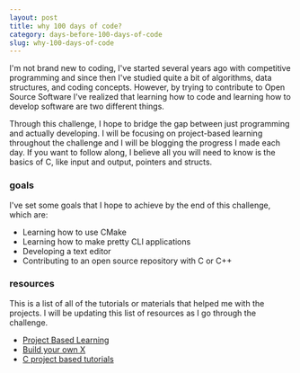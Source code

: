 ```yaml
---
layout: post
title: why 100 days of code?
category: days-before-100-days-of-code
slug: why-100-days-of-code
---
```


I'm not brand new to coding, I've started several years ago with competitive programming and since then I've studied quite a bit of algorithms, data structures, and coding concepts. However, by trying to contribute to Open Source Software I've realized that learning how to code and learning how to develop software are two different things. 
 
Through this challenge, I hope to bridge the gap between just programming and actually developing. I will be focusing on project-based learning throughout the challenge and I will be blogging the progress I made each day. If you want to follow along, I believe all you will need to know is the basics of C, like input and output, pointers and structs.

### goals

I've set some goals that I hope to achieve by the end of this challenge, which are:

- Learning how to use CMake
- Learning how to make pretty CLI applications
- Developing a text editor
- Contributing to an open source repository with C or C++ 


### resources

This is a list of all of the tutorials or materials that helped me with the projects. I will be updating this list of resources as I go through the challenge. 

- [Project Based Learning](https://github.com/practical-tutorials/project-based-learning#cc)
- [Build your own X](https://github.com/codecrafters-io/build-your-own-x#build-your-own-command-line-tool)
- [C project based tutorials](https://www.reddit.com/r/C_Programming/comments/872rlt/c_project_based_tutorials/)























